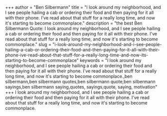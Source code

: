 +++
author = "Ben Silbermann"
title = "I look around my neighborhood, and I see people hailing a cab or ordering their food and then paying for it all with their phone. I've read about that stuff for a really long time, and now it's starting to become commonplace."
description = "the best Ben Silbermann Quote: I look around my neighborhood, and I see people hailing a cab or ordering their food and then paying for it all with their phone. I've read about that stuff for a really long time, and now it's starting to become commonplace."
slug = "i-look-around-my-neighborhood-and-i-see-people-hailing-a-cab-or-ordering-their-food-and-then-paying-for-it-all-with-their-phone-ive-read-about-that-stuff-for-a-really-long-time-and-now-its-starting-to-become-commonplace"
keywords = "I look around my neighborhood, and I see people hailing a cab or ordering their food and then paying for it all with their phone. I've read about that stuff for a really long time, and now it's starting to become commonplace.,ben silbermann,ben silbermann quotes,ben silbermann quote,ben silbermann sayings,ben silbermann saying,quotes, sayings,quote, saying, motivation"
+++
I look around my neighborhood, and I see people hailing a cab or ordering their food and then paying for it all with their phone. I've read about that stuff for a really long time, and now it's starting to become commonplace.
